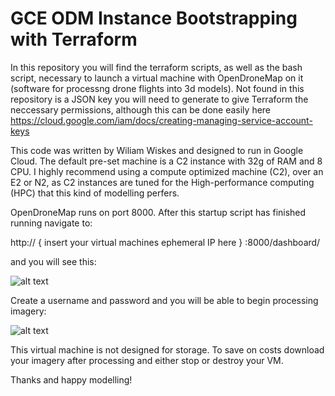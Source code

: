 # GCE ODM Instance Bootstrapping with Terraform
 
In this repository you will find the terraform scripts, as well as the bash script, necessary to launch a virtual machine with OpenDroneMap on it (software for processng drone flights into 3d models). Not found in this repository is a JSON key you will need to generate to give Terraform the neccessary permissions, although this can be done easily here https://cloud.google.com/iam/docs/creating-managing-service-account-keys

This code was written by Wiliam Wiskes and designed to run in Google Cloud. The default pre-set machine is a C2 instance with 32g of RAM and 8 CPU. I highly recommend using a compute optimized machine (C2), over an E2 or N2, as C2 instances are tuned for the High-performance computing (HPC) that this kind of modelling perfers. 

OpenDroneMap runs on port 8000. After this startup script has finished running navigate to:

http:// { insert your virtual machines ephemeral IP here } :8000/dashboard/

and you will see this:

![alt text](https://wwiskes.github.io/datadump/SDHMtut/odm1.JPG)

Create a username and password and you will be able to begin processing imagery:

![alt text](https://wwiskes.github.io/datadump/SDHMtut/odm2.JPG)

This virtual machine is not designed for storage. To save on costs download your imagery after processing and either stop or destroy your VM.

Thanks and happy modelling!
